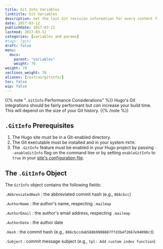 ```yaml
---
title: Git Info Variables
linktitle: Git Variables
description: Get the last Git revision information for every content file.
date: 2017-03-12
publishdate: 2017-03-12
lastmod: 2017-03-12
categories: [variables and params]
#tags: [git]
draft: false
menu:
  docs:
    parent: "variables"
    weight: 70
weight: 70
sections_weight: 70
aliases: [/extras/gitinfo/]
toc: false
wip: false
---
```


{{% note "`.GitInfo` Performance Considerations"  %}}
Hugo's Git integrations should be fairly performant but *can* increase your build time. This will depend on the size of your Git history.
{{% /note %}}

## `.GitInfo` Prerequisites

1. The Hugo site must be in a Git-enabled directory.
2. The Git executable must be installed and in your system `PATH`.
3. The `.GitInfo` feature must be enabled in your Hugo project by passing `--enableGitInfo` flag on the command line or by setting `enableGitInfo` to `true` in your [site's configuration file][configuration].

## The `.GitInfo` Object

The `GitInfo` object contains the following fields:

`.AbbreviatedHash`
: the abbreviated commit hash (e.g., `866cbcc`)

`.AuthorName`
: the author's name, respecting `.mailmap`

`.AuthorEmail`
: the author's email address, respecting `.mailmap`

`.AuthorDate`
: the author date

`.Hash`
: the commit hash (e.g., `866cbccdab588b9908887ffd3b4f2667e94090c3`)

`.Subject`
: commit message subject (e.g., `tpl: Add custom index function`)

[configuration]: /getting-started/configuration/
